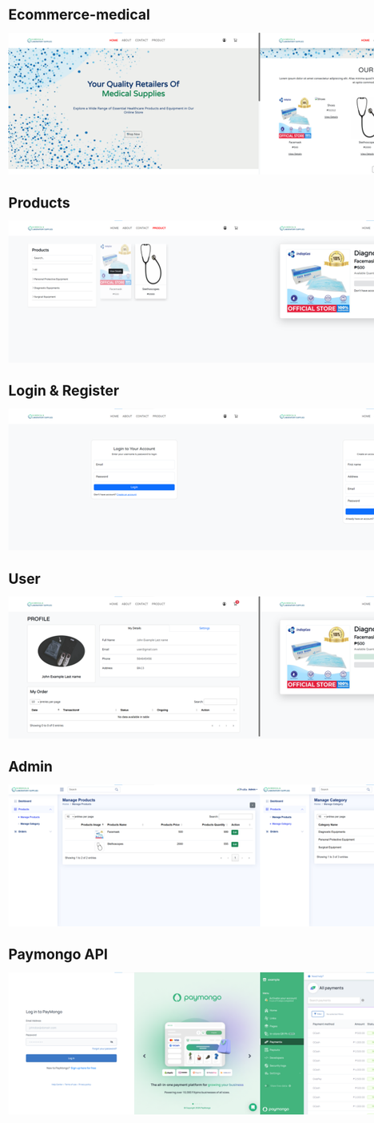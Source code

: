 # Ecommerce-medical
<div style="display: flex; justify-content: space-around;">
  <img src="asset/prod/homepage.png" alt=""/>
  <img src="asset/prod/homepage1.png" alt=""/>
  <img src="asset/prod/homeabout.png" alt=""/>
  <img src="asset/prod/homecontact.png" alt=""/>
</div>

# Products
<div style="display: flex; justify-content: space-around;">
  <img src="asset/prod/homeproduct.png" alt=""/>
  <img src="asset/prod/homeproductdetails.png" alt=""/>
</div>

# Login & Register
<div style="display: flex; justify-content: space-around;">
  <img src="asset/prod/homelogin.png" alt=""/>
  <img src="asset/prod/homeregister.png" alt=""/>
</div>

# User
<div style="display: flex; justify-content: space-around;">
    <img src="asset/prod/userprofile.png" alt=""/>
    <img src="asset/prod/userabouttoaddcart.png" alt=""/>
    <img src="asset/prod/useraddcart.png" alt=""/>
    <img src="asset/prod/usercart.png" alt=""/>
    <img src="asset/prod/usercartview.png" alt=""/>
    <img src="asset/prod/userpayment.png" alt=""/>
    <img src="asset/prod/userpaymentconfirm.png" alt=""/>
    <img src="asset/prod/userpaymentprocess.png" alt=""/>
    <img src="asset/prod/userpaymentsuccess.png" alt=""/>
    <img src="asset/prod/userprofilestatusorder.png" alt=""/>
</div>

# Admin
<div style="display: flex; justify-content: space-around;">
    <img src="asset/prod/dproduct.png" alt=""/>
    <img src="asset/prod/dcategory.png" alt=""/>
    <img src="asset/prod/dorders.png" alt=""/>
    <img src="asset/prod/dordersupdate.png" alt=""/>
    <img src="asset/prod/dordersupdate1.png" alt=""/>
    <img src="asset/prod/dordersarrived.png" alt=""/>
</div>

# Paymongo API
<div style="display: flex; justify-content: space-around;">
    <img src="asset/prod/paymongolink.png" alt=""/>
    <img src="asset/prod/paymongoapi.png" alt=""/>
</div>
